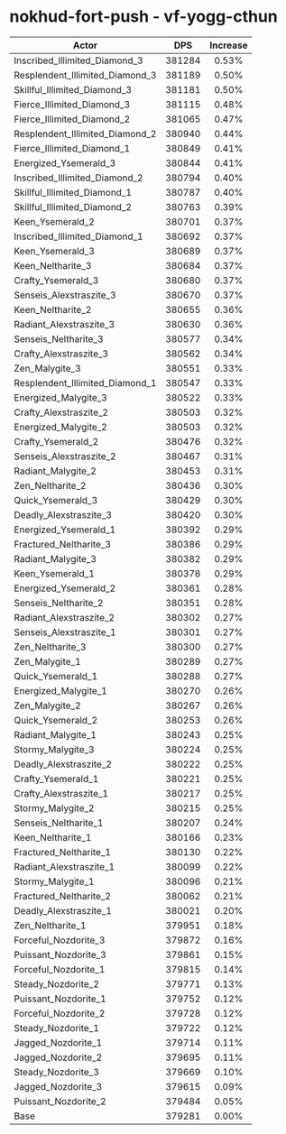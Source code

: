 # nokhud-fort-push - vf-yogg-cthun
| Actor | DPS | Increase |
|---|:---:|:---:|
|Inscribed_Illimited_Diamond_3|381284|0.53%|
|Resplendent_Illimited_Diamond_3|381189|0.50%|
|Skillful_Illimited_Diamond_3|381181|0.50%|
|Fierce_Illimited_Diamond_3|381115|0.48%|
|Fierce_Illimited_Diamond_2|381065|0.47%|
|Resplendent_Illimited_Diamond_2|380940|0.44%|
|Fierce_Illimited_Diamond_1|380849|0.41%|
|Energized_Ysemerald_3|380844|0.41%|
|Inscribed_Illimited_Diamond_2|380794|0.40%|
|Skillful_Illimited_Diamond_1|380787|0.40%|
|Skillful_Illimited_Diamond_2|380763|0.39%|
|Keen_Ysemerald_2|380701|0.37%|
|Inscribed_Illimited_Diamond_1|380692|0.37%|
|Keen_Ysemerald_3|380689|0.37%|
|Keen_Neltharite_3|380684|0.37%|
|Crafty_Ysemerald_3|380680|0.37%|
|Senseis_Alexstraszite_3|380670|0.37%|
|Keen_Neltharite_2|380655|0.36%|
|Radiant_Alexstraszite_3|380630|0.36%|
|Senseis_Neltharite_3|380577|0.34%|
|Crafty_Alexstraszite_3|380562|0.34%|
|Zen_Malygite_3|380551|0.33%|
|Resplendent_Illimited_Diamond_1|380547|0.33%|
|Energized_Malygite_3|380522|0.33%|
|Crafty_Alexstraszite_2|380503|0.32%|
|Energized_Malygite_2|380503|0.32%|
|Crafty_Ysemerald_2|380476|0.32%|
|Senseis_Alexstraszite_2|380467|0.31%|
|Radiant_Malygite_2|380453|0.31%|
|Zen_Neltharite_2|380436|0.30%|
|Quick_Ysemerald_3|380429|0.30%|
|Deadly_Alexstraszite_3|380420|0.30%|
|Energized_Ysemerald_1|380392|0.29%|
|Fractured_Neltharite_3|380386|0.29%|
|Radiant_Malygite_3|380382|0.29%|
|Keen_Ysemerald_1|380378|0.29%|
|Energized_Ysemerald_2|380361|0.28%|
|Senseis_Neltharite_2|380351|0.28%|
|Radiant_Alexstraszite_2|380302|0.27%|
|Senseis_Alexstraszite_1|380301|0.27%|
|Zen_Neltharite_3|380300|0.27%|
|Zen_Malygite_1|380289|0.27%|
|Quick_Ysemerald_1|380288|0.27%|
|Energized_Malygite_1|380270|0.26%|
|Zen_Malygite_2|380267|0.26%|
|Quick_Ysemerald_2|380253|0.26%|
|Radiant_Malygite_1|380243|0.25%|
|Stormy_Malygite_3|380224|0.25%|
|Deadly_Alexstraszite_2|380222|0.25%|
|Crafty_Ysemerald_1|380221|0.25%|
|Crafty_Alexstraszite_1|380217|0.25%|
|Stormy_Malygite_2|380215|0.25%|
|Senseis_Neltharite_1|380207|0.24%|
|Keen_Neltharite_1|380166|0.23%|
|Fractured_Neltharite_1|380130|0.22%|
|Radiant_Alexstraszite_1|380099|0.22%|
|Stormy_Malygite_1|380096|0.21%|
|Fractured_Neltharite_2|380062|0.21%|
|Deadly_Alexstraszite_1|380021|0.20%|
|Zen_Neltharite_1|379951|0.18%|
|Forceful_Nozdorite_3|379872|0.16%|
|Puissant_Nozdorite_3|379861|0.15%|
|Forceful_Nozdorite_1|379815|0.14%|
|Steady_Nozdorite_2|379771|0.13%|
|Puissant_Nozdorite_1|379752|0.12%|
|Forceful_Nozdorite_2|379728|0.12%|
|Steady_Nozdorite_1|379722|0.12%|
|Jagged_Nozdorite_1|379714|0.11%|
|Jagged_Nozdorite_2|379695|0.11%|
|Steady_Nozdorite_3|379669|0.10%|
|Jagged_Nozdorite_3|379615|0.09%|
|Puissant_Nozdorite_2|379484|0.05%|
|Base|379281|0.00%|
